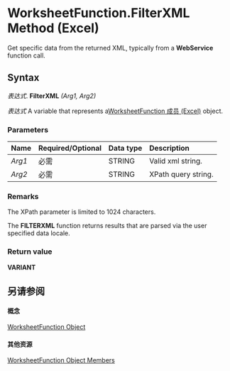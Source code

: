 
# WorksheetFunction.FilterXML Method (Excel)

Get specific data from the returned XML, typically from a  **WebService** function call.


## Syntax

 _表达式_. **FilterXML** _(Arg1,_ _Arg2)_

 _表达式_ A variable that represents a[WorksheetFunction 成员 (Excel)](http://msdn.microsoft.com/library/6811ca87-4b53-0bff-88c9-30bf7497879a%28Office.15%29.aspx) object.


### Parameters



|**Name**|**Required/Optional**|**Data type**|**Description**|
|:-----|:-----|:-----|:-----|
| _Arg1_|必需|STRING|Valid xml string.|
| _Arg2_|必需|STRING|XPath query string.|

### Remarks

The XPath parameter is limited to 1024 characters.

The  **FILTERXML** function returns results that are parsed via the user specified data locale.


### Return value

 **VARIANT**


## 另请参阅


#### 概念


[WorksheetFunction Object](7b1d5639-363d-632c-2cf0-2232562646b6.md)
#### 其他资源


[WorksheetFunction Object Members](http://msdn.microsoft.com/library/6811ca87-4b53-0bff-88c9-30bf7497879a%28Office.15%29.aspx)